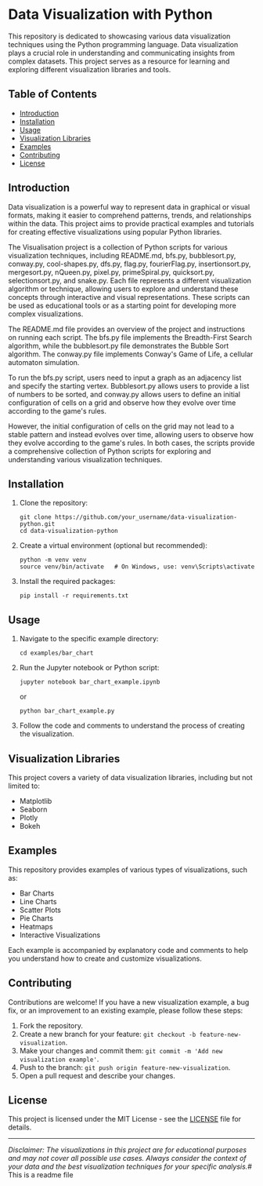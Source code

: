 # Data Visualization with Python

<!-- ![Data Visualization](https://github.com/your_username/data-visualization-python/blob/main/images/visualization_image.jpg) -->

This repository is dedicated to showcasing various data visualization techniques using the Python programming language. Data visualization plays a crucial role in understanding and communicating insights from complex datasets. This project serves as a resource for learning and exploring different visualization libraries and tools.

## Table of Contents

- [Introduction](#introduction)
- [Installation](#installation)
- [Usage](#usage)
- [Visualization Libraries](#visualization-libraries)
- [Examples](#examples)
- [Contributing](#contributing)
- [License](#license)

## Introduction

Data visualization is a powerful way to represent data in graphical or visual formats, making it easier to comprehend patterns, trends, and relationships within the data. This project aims to provide practical examples and tutorials for creating effective visualizations using popular Python libraries.

The Visualisation project is a collection of Python scripts for various visualization techniques, including README.md, bfs.py, bubblesort.py, conway.py, cool-shapes.py, dfs.py, flag.py, fourierFlag.py, insertionsort.py, mergesort.py, nQueen.py, pixel.py, primeSpiral.py, quicksort.py, selectionsort.py, and snake.py. Each file represents a different visualization algorithm or technique, allowing users to explore and understand these concepts through interactive and visual representations. These scripts can be used as educational tools or as a starting point for developing more complex visualizations.

The README.md file provides an overview of the project and instructions on running each script. The bfs.py file implements the Breadth-First Search algorithm, while the bubblesort.py file demonstrates the Bubble Sort algorithm. The conway.py file implements Conway's Game of Life, a cellular automaton simulation.

To run the bfs.py script, users need to input a graph as an adjacency list and specify the starting vertex. Bubblesort.py allows users to provide a list of numbers to be sorted, and conway.py allows users to define an initial configuration of cells on a grid and observe how they evolve over time according to the game's rules.

However, the initial configuration of cells on the grid may not lead to a stable pattern and instead evolves over time, allowing users to observe how they evolve according to the game's rules. In both cases, the scripts provide a comprehensive collection of Python scripts for exploring and understanding various visualization techniques.


## Installation

1. Clone the repository:
   ```
   git clone https://github.com/your_username/data-visualization-python.git
   cd data-visualization-python
   ```

2. Create a virtual environment (optional but recommended):
   ```
   python -m venv venv
   source venv/bin/activate   # On Windows, use: venv\Scripts\activate
   ```

3. Install the required packages:
   ```
   pip install -r requirements.txt
   ```

## Usage

1. Navigate to the specific example directory:
   ```
   cd examples/bar_chart
   ```

2. Run the Jupyter notebook or Python script:
   ```
   jupyter notebook bar_chart_example.ipynb
   ```
   or
   ```
   python bar_chart_example.py
   ```

3. Follow the code and comments to understand the process of creating the visualization.

## Visualization Libraries

This project covers a variety of data visualization libraries, including but not limited to:

- Matplotlib
- Seaborn
- Plotly
- Bokeh

## Examples

This repository provides examples of various types of visualizations, such as:

- Bar Charts
- Line Charts
- Scatter Plots
- Pie Charts
- Heatmaps
- Interactive Visualizations

Each example is accompanied by explanatory code and comments to help you understand how to create and customize visualizations.

## Contributing

Contributions are welcome! If you have a new visualization example, a bug fix, or an improvement to an existing example, please follow these steps:

1. Fork the repository.
2. Create a new branch for your feature: `git checkout -b feature-new-visualization`.
3. Make your changes and commit them: `git commit -m 'Add new visualization example'`.
4. Push to the branch: `git push origin feature-new-visualization`.
5. Open a pull request and describe your changes.

## License

This project is licensed under the MIT License - see the [LICENSE](LICENSE) file for details.

---

*Disclaimer: The visualizations in this project are for educational purposes and may not cover all possible use cases. Always consider the context of your data and the best visualization techniques for your specific analysis.*# This is a readme file

